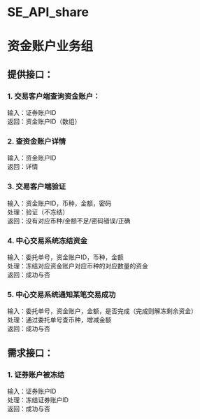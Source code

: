 SE_API_share
============
<h1>资金账户业务组</h1>
<h2>提供接口：</h2>
<h3>1.	交易客户端查询资金账户：</h3>
输入：证券账户ID<br \>
返回：资金账户ID（数组）<br \>
<h3>2.	查资金账户详情</h3>
输入：资金账户ID<br \>
返回：详情<br \>
<h3>3.	交易客户端验证</h3>
输入：资金账户ID，币种，金额，密码<br \>
处理：验证（不冻结）<br \>
返回：没有对应币种/金额不足/密码错误/正确<br \>
<h3>4.	中心交易系统冻结资金</h3>
输入：委托单号，资金账户ID，币种，金额<br \>
处理：冻结对应资金账户对应币种的对应数量的资金<br \>
返回：成功与否<br \>
<h3>5.	中心交易系统通知某笔交易成功</h3>
输入：委托单号，资金账户，金额，是否完成（完成则解冻剩余资金）<br \>
处理：通过委托单号查币种，增减金额<br \>
返回：成功与否<br \>
<h2>需求接口：</h2>
<h3>1.	证券账户被冻结</h3>
输入：证券账户ID<br \>
处理：冻结证券账户ID<br \>
返回：成功与否<br \>
